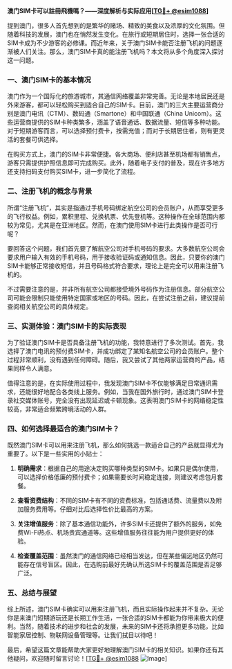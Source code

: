 **澳门SIM卡可以註冊飛機嗎？——深度解析与实际应用[[TG💪+ @esim1088](https://t.me/s/esim1088)]**

提到澳门，很多人首先想到的是繁华的赌场、精致的美食以及浓厚的文化氛围。但随着科技的发展，澳门也在悄然发生变化。在旅行或短期居住时，选择一张合适的SIM卡成为不少游客的必修课。而近年来，关于澳门SIM卡能否注册飞机的问题逐渐被人们关注。那么，澳门SIM卡真的能注册飞机吗？本文将从多个角度深入探讨这一问题。

### 一、澳门SIM卡的基本情况

澳门作为一个国际化的旅游城市，其通信网络覆盖非常完善。无论是本地居民还是外来游客，都可以轻松购买到适合自己的SIM卡。目前，澳门的三大主要运营商分别是澳门电讯（CTM）、数码通（Smartone）和中国联通（China Unicom）。这些运营商提供的SIM卡种类繁多，涵盖了语音通话、数据流量、短信等多种功能。对于短期游客而言，可以选择预付费卡，按需充值；而对于长期居住者，则有更灵活的套餐可供选择。

在购买方式上，澳门的SIM卡非常便捷。各大商场、便利店甚至机场都有销售点，游客只需提供护照信息即可完成购买。此外，随着电子支付的普及，现在许多地方还支持扫码支付购买SIM卡，进一步简化了流程。

### 二、注册飞机的概念与背景

所谓“注册飞机”，其实是指通过手机号码绑定航空公司的会员账户，从而享受更多的飞行权益。例如，累积里程、兑换机票、优先登机等。这种操作在全球范围内都较为常见，尤其是在亚洲地区。然而，在澳门使用SIM卡进行此类操作是否可行呢？

要回答这个问题，我们首先要了解航空公司对手机号码的要求。大多数航空公司会要求用户输入有效的手机号码，用于接收验证码或通知信息。因此，只要你的澳门SIM卡能够正常接收短信，并且号码格式符合要求，理论上是完全可以用来注册飞机的。

不过需要注意的是，并非所有航空公司都接受境外号码作为注册信息。部分航空公司可能会限制只能使用特定国家或地区的号码。因此，在尝试注册之前，建议提前查阅相关航空公司的具体规定。

### 三、实测体验：澳门SIM卡的实际表现

为了验证澳门SIM卡是否具备注册飞机的功能，我特意进行了多次测试。首先，我选择了澳门电讯的预付费SIM卡，并成功绑定了某知名航空公司的会员账户。整个过程非常顺利，没有遇到任何障碍。随后，我又尝试了其他两家运营商的产品，结果同样令人满意。

值得注意的是，在实际使用过程中，我发现澳门SIM卡不仅能够满足日常通讯需求，还能很好地配合各类线上服务。例如，当我在国外旅行时，通过澳门SIM卡登录社交媒体账号，完全没有出现延迟或卡顿现象。这表明澳门SIM卡的网络稳定性较高，非常适合频繁跨境活动的人群。

### 四、如何选择最适合的澳门SIM卡？

既然澳门SIM卡可以用来注册飞机，那么如何挑选一款适合自己的产品就显得尤为重要了。以下是一些实用的小贴士：

1. **明确需求**：根据自己的用途决定购买哪种类型的SIM卡。如果只是偶尔使用，可以选择价格低廉的预付费卡；如果需要长时间稳定连接，则建议考虑包月套餐。
   
2. **查看资费结构**：不同的SIM卡有不同的资费标准，包括通话费、流量费以及附加服务费用等。仔细对比后选择性价比最高的方案。
   
3. **关注增值服务**：除了基本通信功能外，许多SIM卡还提供了额外的服务，如免费Wi-Fi热点、机场贵宾通道等。这些增值服务往往能为用户提供更好的体验。

4. **检查覆盖范围**：虽然澳门的通信网络已经相当发达，但在某些偏远地区仍然可能存在信号盲区。因此，在选购前最好先确认所选SIM卡的覆盖范围是否足够广泛。

### 五、总结与展望

综上所述，澳门SIM卡确实可以用来注册飞机，而且实际操作起来并不复杂。无论你是来澳门短期游玩还是长期工作生活，一张合适的SIM卡都能为你带来极大的便利。当然，随着技术的进步和社会的发展，未来的SIM卡还将承担更多功能，比如智能家居控制、物联网设备管理等。让我们拭目以待吧！

最后，希望这篇文章能帮助大家更好地理解澳门SIM卡的相关知识。如果你还有其他疑问，欢迎随时留言讨论！[[TG💪+ @esim1088](https://t.me/s/esim1088) ![Image](https://i.postimg.cc/4NQfJmqS/Snipaste-2025-05-13-00-14-12.png)]